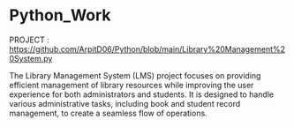 # Python_Work

PROJECT : https://github.com/ArpitD06/Python/blob/main/Library%20Management%20System.py

The Library Management System (LMS) project focuses on providing efficient management of library 
resources while improving the user experience for both administrators and students. It is designed 
to handle various administrative tasks, including book and student record management, to create a seamless flow of operations.


